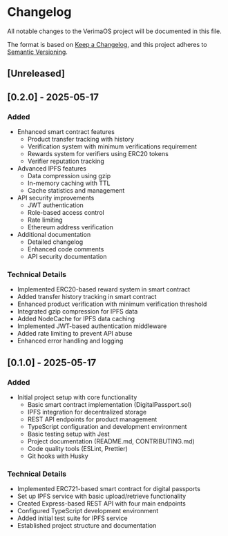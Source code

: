 # Changelog

All notable changes to the VerimaOS project will be documented in this file.

The format is based on [Keep a Changelog](https://keepachangelog.com/en/1.0.0/),
and this project adheres to [Semantic Versioning](https://semver.org/spec/v2.0.0.html).

## [Unreleased]

## [0.2.0] - 2025-05-17

### Added
- Enhanced smart contract features
  - Product transfer tracking with history
  - Verification system with minimum verifications requirement
  - Rewards system for verifiers using ERC20 tokens
  - Verifier reputation tracking
- Advanced IPFS features
  - Data compression using gzip
  - In-memory caching with TTL
  - Cache statistics and management
- API security improvements
  - JWT authentication
  - Role-based access control
  - Rate limiting
  - Ethereum address verification
- Additional documentation
  - Detailed changelog
  - Enhanced code comments
  - API security documentation

### Technical Details
- Implemented ERC20-based reward system in smart contract
- Added transfer history tracking in smart contract
- Enhanced product verification with minimum verification threshold
- Integrated gzip compression for IPFS data
- Added NodeCache for IPFS data caching
- Implemented JWT-based authentication middleware
- Added rate limiting to prevent API abuse
- Enhanced error handling and logging

## [0.1.0] - 2025-05-17

### Added
- Initial project setup with core functionality
  - Basic smart contract implementation (DigitalPassport.sol)
  - IPFS integration for decentralized storage
  - REST API endpoints for product management
  - TypeScript configuration and development environment
  - Basic testing setup with Jest
  - Project documentation (README.md, CONTRIBUTING.md)
  - Code quality tools (ESLint, Prettier)
  - Git hooks with Husky

### Technical Details
- Implemented ERC721-based smart contract for digital passports
- Set up IPFS service with basic upload/retrieve functionality
- Created Express-based REST API with four main endpoints
- Configured TypeScript development environment
- Added initial test suite for IPFS service
- Established project structure and documentation 
